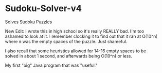 Sudoku-Solver-v4
================

Solves Sudoku Puzzles

New Edit: I wrote this in high school so it's really REALLY bad. I'm too ashamed to look at it. 
I remember clocking it to find out that it ran at O(10^n) where n was the empty spaces of the puzzle. Just shameful. 

I also recall that some heuristics allowed for 14-16 empty spaces to be solved in about 1 second, and afterwards being O(10^n) or less.

My first "big" Java program that was "useful."
